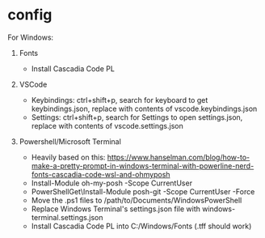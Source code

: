 # config


For Windows:



1. Fonts
    - Install Cascadia Code PL

1. VSCode
    - Keybindings: ctrl+shift+p, search for keyboard to get keybindings.json, replace with contents of vscode.keybindings.json
    - Settings: ctrl+shift+p, search for Settings to open settings.json, replace with contents of vscode.settings.json

1. Powershell/Microsoft Terminal
    - Heavily based on this: https://www.hanselman.com/blog/how-to-make-a-pretty-prompt-in-windows-terminal-with-powerline-nerd-fonts-cascadia-code-wsl-and-ohmyposh
    - Install-Module oh-my-posh -Scope CurrentUser
    - PowerShellGet\Install-Module posh-git -Scope CurrentUser -Force
    - Move the .ps1 files to /path/to/Documents/WindowsPowerShell
    - Replace Windows Terminal's settings.json file with windows-terminal.settings.json
    - Install Cascadia Code PL into C:/Windows/Fonts (.tff should work)